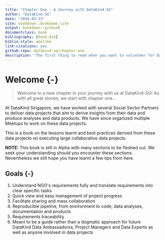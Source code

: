 ```yaml
--- 
title: "Chapter One - A Journey with DataKind SG"
author: "DataKind SG"
date: "2018-03-23"
site: bookdown::bookdown_site
output: bookdown::gitbook
documentclass: book
bibliography: [book.bib]
biblio-style: apalike
link-citations: yes
github-repo: datakind-sg/chapter-one
description: "The first thing to read when you want to volunteer for DataKind Singapore"
---
```


# Welcome {-}

> Welcome to a new chapter in your journey with us at DataKind-SG!
> As with all great stories, we start with chapter one...

At DataKind Singapore, we have worked with several Social Sector Partners to deliver data projects that aim to derive insights from their data and produce analyses and data products. We have since organized multiple Meetups to work on these data projects.

This is a book on the lessons learnt and best practices derived from these data projects on executing large collaborative data projects.

**NOTE:** This book is still in Alpha with many sections to be fleshed out. We seek your understanding should you encounter these sections. Nevertheless we still hope you have learnt a few tips from here.

## Goals {-}

1. Understand NGO's requirements fully and translate requirements into clear specific tasks
2. Quick view and easy management of project progress
3. Facilitate sharing and mass collaboration
4. Reproducible pipeline, from environment to code, data analyses, documentation and products
5. Requirements traceability
6. Meant to be a guide rather than a dogmatic approach for future DataKind Data Ambassadorss, Project Managers and Data Experts as well as anyone involved in data projects
